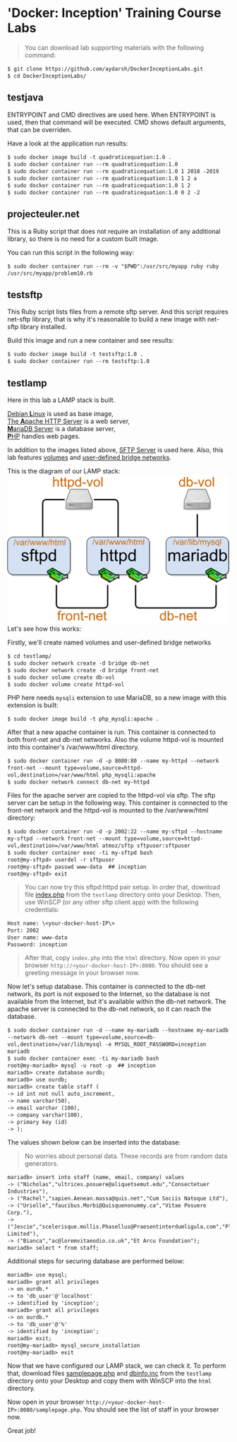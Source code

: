 # 'Docker: Inception' Training Course Labs
> You can download lab supporting materials with the following command:
```shell extension
$ git clone https://github.com/aydarsh/DockerInceptionLabs.git
$ cd DockerInceptionLabs/
```

## testjava
ENTRYPOINT and CMD directives are used here.
When ENTRYPOINT is used, then that command will be executed.
CMD shows default arguments, that can be overriden.

Have a look at the application run results:
```shell extension
$ sudo docker image build -t quadraticequation:1.0 .
$ sudo docker container run --rm quadraticequation:1.0
$ sudo docker container run --rm quadraticequation:1.0 1 2018 -2019
$ sudo docker container run --rm quadraticequation:1.0 1 2 a
$ sudo docker container run --rm quadraticequation:1.0 1 2
$ sudo docker container run --rm quadraticequation:1.0 0 2 -2
```

## projecteuler.net
This is a Ruby script that does not require an installation of any additional library, so there is no need for a custom built image.

You can run this script in the following way:
```shell extension
$ sudo docker container run --rm -v "$PWD":/usr/src/myapp ruby ruby /usr/src/myapp/problem10.rb
```

## testsftp
This Ruby script lists files from a remote sftp server. And this script requires net-sftp library, that is why it's reasonable to build a new image with net-sftp library installed.

Build this image and run a new container and see results:
```shell extension
$ sudo docker image build -t testsftp:1.0 .
$ sudo docker container run --rm testsftp:1.0
```

## testlamp
Here in this lab a LAMP stack is built. 

[Debian **L**inux](https://store.docker.com/images/debian) is used as base image,  
[The **A**pache HTTP Server](https://store.docker.com/images/httpd) is a web server,  
[**M**ariaDB Server](https://store.docker.com/images/mariadb) is a database server,  
[**P**HP](https://store.docker.com/images/php) handles web pages.  

In addition to the images listed above, [SFTP Server](https://store.docker.com/community/images/atmoz/sftp) is used here. Also, this lab features [volumes](https://docs.docker.com/storage/volumes/) and [user-defined bridge networks](https://docs.docker.com/network/bridge/).

This is the diagram of our LAMP stack: ![LAMP diagram](testlamp/LAMP.png)
Let's see how this works:

Firstly, we'll create named volumes and user-defined bridge networks
```shell extension
$ cd testlamp/
$ sudo docker network create -d bridge db-net
$ sudo docker network create -d bridge front-net
$ sudo docker volume create db-vol
$ sudo docker volume create httpd-vol
```

PHP here needs `mysqli` extension to use MariaDB, so a new image with this extension is built:
```shell extension
$ sudo docker image build -t php_mysqli:apache .
```

After that a new apache container is run. This container is connected to both front-net and db-net networks. Also the volume httpd-vol is mounted into this container's /var/www/html directory.
```shell extension
$ sudo docker container run -d -p 8080:80 --name my-httpd --network front-net --mount type=volume,source=httpd-vol,destination=/var/www/html php_mysqli:apache
$ sudo docker network connect db-net my-httpd
```

Files for the apache server are copied to the httpd-vol via sftp. The sftp server can be setup in the following way. This container is connected to the front-net network and the httpd-vol is mounted to the /var/www/html directory:
```shell extension
$ sudo docker container run -d -p 2002:22 --name my-sftpd --hostname my-sftpd --network front-net --mount type=volume,source=httpd-vol,destination=/var/www/html atmoz/sftp sftpuser:sftpuser
$ sudo docker container exec -ti my-sftpd bash
root@my-sftpd> userdel -r sftpuser
root@my-sftpd> passwd www-data  ## inception
root@my-sftpd> exit
```
> You can now try this sftpd:httpd pair setup. In order that, download file [index.php](testlamp/index.php) from the `testlamp` directory onto your Desktop. Then, use WinSCP (or any other sftp client app) with the following credentials:
```
Host name: \<your-docker-host-IP\>
Port: 2002
User name: www-data
Password: inception
```
> After that, copy `index.php` into the `html` directory.
> Now open in your browser `http://<your-docker-host-IP>:8080`. You should see a greeting message in your browser now.

Now let's setup database. This container is connected to the db-net network, its port is not exposed to the Internet, so the database is not available from the Internet, but it's available within the db-net network. The apache server is connected to the db-net network, so it can reach the database.

```shell extension
$ sudo docker container run -d --name my-mariadb --hostname my-mariadb --network db-net --mount type=volume,source=db-vol,destination=/var/lib/mysql -e MYSQL_ROOT_PASSWORD=inception mariadb
$ sudo docker container exec -ti my-mariadb bash
root@my-mariadb> mysql -u root -p  ## inception
mariadb> create database ourdb;
mariadb> use ourdb;
mariadb> create table staff (
-> id int not null auto_increment,
-> name varchar(50),
-> email varchar (100),
-> company varchar(100),
-> primary key (id)
-> );
```
The values shown below can be inserted into the database:
> No worries about personal data. These records are from random data generators.
```shell extension
mariadb> insert into staff (name, email, company) values
-> ("Nicholas","ultrices.posuere@aliquetsemut.edu","Consectetuer Industries"),
-> ("Rachel","sapien.Aenean.massa@quis.net","Cum Sociis Natoque Ltd"),
-> ("Urielle","faucibus.Morbi@Quisquenonummy.ca","Vitae Posuere Corp."),
-> ("Jescie","scelerisque.mollis.Phasellus@Praesentinterdumligula.com","Placerat Limited"),
-> ("Bianca","ac@loremvitaeodio.co.uk","Et Arcu Foundation");
mariadb> select * from staff;
```
Additional steps for securing database are performed below:
```shell extension
mariadb> use mysql;
mariadb> grant all privileges
-> on ourdb.*
-> to 'db_user'@'localhost'
-> identified by 'inception';
mariadb> grant all privileges
-> on ourdb.*
-> to 'db_user'@'%'
-> identified by 'inception';
mariadb> exit;
root@my-mariadb> mysql_secure_installation
root@my-mariadb> exit
```

Now that we have configured our LAMP stack, we can check it. To perform that, download files [samplepage.php](testlamp/samplepage.php) and [dbinfo.inc](testlamp/dbinfo.inc) from the `testlamp` directory onto your Desktop and copy them with WinSCP into the `html` directory. 

Now open in your browser `http://<your-docker-host-IP>:8080/samplepage.php`. You should see the list of staff in your browser now. 

Great job!


